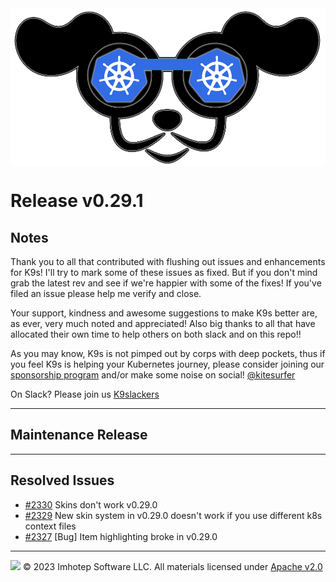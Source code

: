 <img src="https://raw.githubusercontent.com/derailed/k9s/master/assets/k9s.png" align="center" width="800" height="auto"/>

# Release v0.29.1

## Notes

Thank you to all that contributed with flushing out issues and enhancements for K9s!
I'll try to mark some of these issues as fixed. But if you don't mind grab the latest rev
and see if we're happier with some of the fixes!
If you've filed an issue please help me verify and close.

Your support, kindness and awesome suggestions to make K9s better are, as ever, very much noted and appreciated!
Also big thanks to all that have allocated their own time to help others on both slack and on this repo!!

As you may know, K9s is not pimped out by corps with deep pockets, thus if you feel K9s is helping your Kubernetes journey,
please consider joining our [sponsorship program](https://github.com/sponsors/derailed) and/or make some noise on social! [@kitesurfer](https://twitter.com/kitesurfer)

On Slack? Please join us [K9slackers](https://join.slack.com/t/k9sers/shared_invite/enQtOTA5MDEyNzI5MTU0LWQ1ZGI3MzliYzZhZWEyNzYxYzA3NjE0YTk1YmFmNzViZjIyNzhkZGI0MmJjYzhlNjdlMGJhYzE2ZGU1NjkyNTM)

---

## Maintenance Release

---

## Resolved Issues

* [#2330](https://github.com/derailed/k9s/issues/2330) Skins don't work v0.29.0
* [#2329](https://github.com/derailed/k9s/issues/2329) New skin system in v0.29.0 doesn't work if you use different k8s context files
* [#2327](https://github.com/derailed/k9s/issues/2327) [Bug] Item highlighting broke in v0.29.0

---

<img src="https://raw.githubusercontent.com/derailed/k9s/master/assets/imhotep_logo.png" width="32" height="auto"/> © 2023 Imhotep Software LLC. All materials licensed under [Apache v2.0](http://www.apache.org/licenses/LICENSE-2.0)
